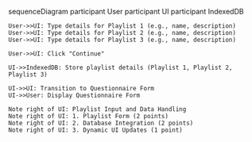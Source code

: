 sequenceDiagram
    participant User
    participant UI
    participant IndexedDB

    User->>UI: Type details for Playlist 1 (e.g., name, description)
    User->>UI: Type details for Playlist 2 (e.g., name, description)
    User->>UI: Type details for Playlist 3 (e.g., name, description)
   
    User->>UI: Click "Continue"
    
    UI->>IndexedDB: Store playlist details (Playlist 1, Playlist 2, Playlist 3)
    
    UI->>UI: Transition to Questionnaire Form
    UI->>User: Display Questionnaire Form
    
    Note right of UI: Playlist Input and Data Handling
    Note right of UI: 1. Playlist Form (2 points)
    Note right of UI: 2. Database Integration (2 points)
    Note right of UI: 3. Dynamic UI Updates (1 point)